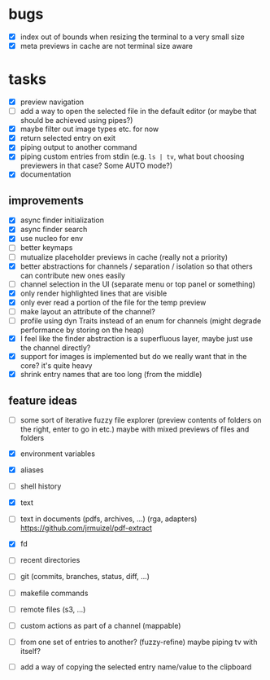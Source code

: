 # bugs
- [x] index out of bounds when resizing the terminal to a very small size
- [x] meta previews in cache are not terminal size aware

# tasks
- [x] preview navigation
- [ ] add a way to open the selected file in the default editor (or maybe that
should be achieved using pipes?)
- [x] maybe filter out image types etc. for now
- [x] return selected entry on exit
- [x] piping output to another command
- [x] piping custom entries from stdin (e.g. `ls | tv`, what bout choosing
previewers in that case? Some AUTO mode?)
- [x] documentation

## improvements
- [x] async finder initialization
- [x] async finder search
- [x] use nucleo for env
- [ ] better keymaps
- [ ] mutualize placeholder previews in cache (really not a priority)
- [x] better abstractions for channels / separation / isolation so that others
can contribute new ones easily
- [ ] channel selection in the UI (separate menu or top panel or something)
- [x] only render highlighted lines that are visible
- [x] only ever read a portion of the file for the temp preview
- [ ] make layout an attribute of the channel?
- [ ] profile using dyn Traits instead of an enum for channels (might degrade performance by storing on the heap)
- [x] I feel like the finder abstraction is a superfluous layer, maybe just use
the channel directly?
- [x] support for images is implemented but do we really want that in the core?
it's quite heavy
- [x] shrink entry names that are too long (from the middle)

## feature ideas
- [ ] some sort of iterative fuzzy file explorer (preview contents of folders
on the right, enter to go in etc.) maybe with mixed previews of files and
folders
- [x] environment variables
- [x] aliases
- [ ] shell history
- [x] text
- [ ] text in documents (pdfs, archives, ...) (rga, adapters)
https://github.com/jrmuizel/pdf-extract
- [x] fd
- [ ] recent directories
- [ ] git (commits, branches, status, diff, ...)
- [ ] makefile commands
- [ ] remote files (s3, ...)
- [ ] custom actions as part of a channel (mappable)
- [ ] from one set of entries to another? (fuzzy-refine) maybe piping
tv with itself?
- [ ] add a way of copying the selected entry name/value to the clipboard

